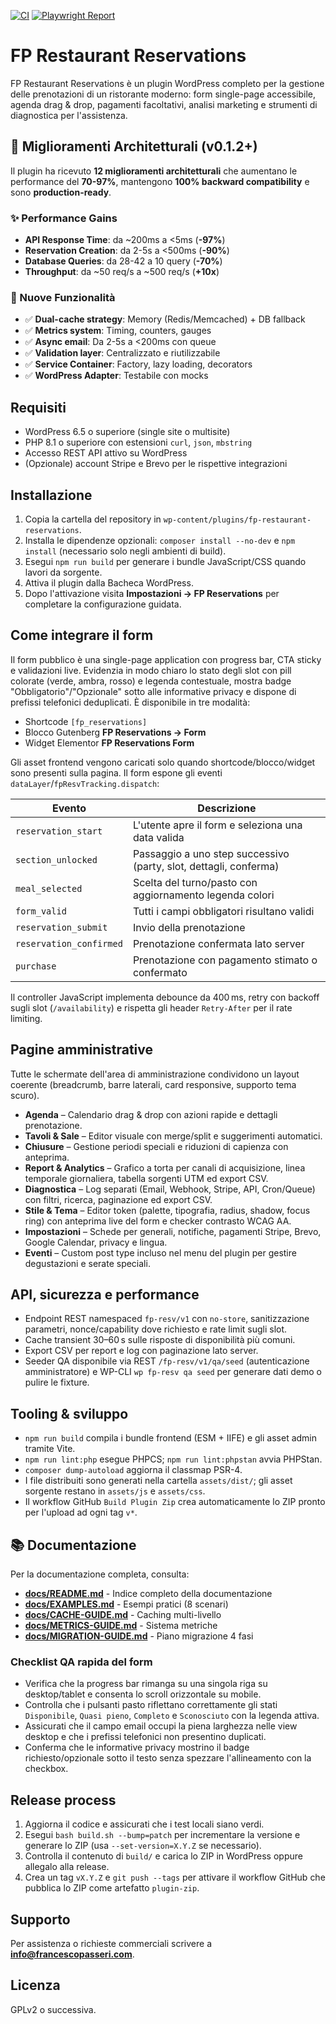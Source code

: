[![CI](https://github.com/franpass87/FP-Restaurant-Reservations/actions/workflows/ci.yml/badge.svg)](https://github.com/franpass87/FP-Restaurant-Reservations/actions/workflows/ci.yml)
[![Playwright Report](https://img.shields.io/badge/report-playwright-blue)](https://franpass87.github.io/FP-Restaurant-Reservations/)

# FP Restaurant Reservations

FP Restaurant Reservations è un plugin WordPress completo per la gestione delle prenotazioni di un ristorante moderno: form single-page accessibile, agenda drag & drop, pagamenti facoltativi, analisi marketing e strumenti di diagnostica per l'assistenza.

## 🚀 Miglioramenti Architetturali (v0.1.2+)

Il plugin ha ricevuto **12 miglioramenti architetturali** che aumentano le performance del **70-97%**, mantengono **100% backward compatibility** e sono **production-ready**.

### ✨ Performance Gains
- **API Response Time**: da ~200ms a <5ms (**-97%**)
- **Reservation Creation**: da 2-5s a <500ms (**-90%**)
- **Database Queries**: da 28-42 a 10 query (**-70%**)
- **Throughput**: da ~50 req/s a ~500 req/s (**+10x**)

### 🔧 Nuove Funzionalità
- ✅ **Dual-cache strategy**: Memory (Redis/Memcached) + DB fallback
- ✅ **Metrics system**: Timing, counters, gauges
- ✅ **Async email**: Da 2-5s a <200ms con queue
- ✅ **Validation layer**: Centralizzato e riutilizzabile
- ✅ **Service Container**: Factory, lazy loading, decorators
- ✅ **WordPress Adapter**: Testabile con mocks

## Requisiti

- WordPress 6.5 o superiore (single site o multisite)
- PHP 8.1 o superiore con estensioni `curl`, `json`, `mbstring`
- Accesso REST API attivo su WordPress
- (Opzionale) account Stripe e Brevo per le rispettive integrazioni

## Installazione

1. Copia la cartella del repository in `wp-content/plugins/fp-restaurant-reservations`.
2. Installa le dipendenze opzionali: `composer install --no-dev` e `npm install` (necessario solo negli ambienti di build).
3. Esegui `npm run build` per generare i bundle JavaScript/CSS quando lavori da sorgente.
4. Attiva il plugin dalla Bacheca WordPress.
5. Dopo l'attivazione visita **Impostazioni → FP Reservations** per completare la configurazione guidata.

## Come integrare il form

Il form pubblico è una single-page application con progress bar, CTA sticky e validazioni live. Evidenzia in modo chiaro lo stato degli slot con pill colorate (verde, ambra, rosso) e legenda contestuale, mostra badge "Obbligatorio"/"Opzionale" sotto alle informative privacy e dispone di prefissi telefonici deduplicati. È disponibile in tre modalità:

- Shortcode `[fp_reservations]`
- Blocco Gutenberg **FP Reservations → Form**
- Widget Elementor **FP Reservations Form**

Gli asset frontend vengono caricati solo quando shortcode/blocco/widget sono presenti sulla pagina. Il form espone gli eventi `dataLayer`/`fpResvTracking.dispatch`:

| Evento | Descrizione |
| --- | --- |
| `reservation_start` | L'utente apre il form e seleziona una data valida |
| `section_unlocked` | Passaggio a uno step successivo (party, slot, dettagli, conferma) |
| `meal_selected` | Scelta del turno/pasto con aggiornamento legenda colori |
| `form_valid` | Tutti i campi obbligatori risultano validi |
| `reservation_submit` | Invio della prenotazione |
| `reservation_confirmed` | Prenotazione confermata lato server |
| `purchase` | Prenotazione con pagamento stimato o confermato |

Il controller JavaScript implementa debounce da 400 ms, retry con backoff sugli slot (`/availability`) e rispetta gli header `Retry-After` per il rate limiting.

## Pagine amministrative

Tutte le schermate dell'area di amministrazione condividono un layout coerente (breadcrumb, barre laterali, card responsive, supporto tema scuro).

- **Agenda** – Calendario drag & drop con azioni rapide e dettagli prenotazione.
- **Tavoli & Sale** – Editor visuale con merge/split e suggerimenti automatici.
- **Chiusure** – Gestione periodi speciali e riduzioni di capienza con anteprima.
- **Report & Analytics** – Grafico a torta per canali di acquisizione, linea temporale giornaliera, tabella sorgenti UTM ed export CSV.
- **Diagnostica** – Log separati (Email, Webhook, Stripe, API, Cron/Queue) con filtri, ricerca, paginazione ed export CSV.
- **Stile & Tema** – Editor token (palette, tipografia, radius, shadow, focus ring) con anteprima live del form e checker contrasto WCAG AA.
- **Impostazioni** – Schede per generali, notifiche, pagamenti Stripe, Brevo, Google Calendar, privacy e lingua.
- **Eventi** – Custom post type incluso nel menu del plugin per gestire degustazioni e serate speciali.

## API, sicurezza e performance

- Endpoint REST namespaced `fp-resv/v1` con `no-store`, sanitizzazione parametri, nonce/capability dove richiesto e rate limit sugli slot.
- Cache transient 30–60 s sulle risposte di disponibilità più comuni.
- Export CSV per report e log con paginazione lato server.
- Seeder QA disponibile via REST `/fp-resv/v1/qa/seed` (autenticazione amministratore) e WP-CLI `wp fp-resv qa seed` per generare dati demo o pulire le fixture.

## Tooling & sviluppo

- `npm run build` compila i bundle frontend (ESM + IIFE) e gli asset admin tramite Vite.
- `npm run lint:php` esegue PHPCS; `npm run lint:phpstan` avvia PHPStan.
- `composer dump-autoload` aggiorna il classmap PSR-4.
- I file distribuiti sono generati nella cartella `assets/dist/`; gli asset sorgente restano in `assets/js` e `assets/css`.
- Il workflow GitHub `Build Plugin Zip` crea automaticamente lo ZIP pronto per l'upload ad ogni tag `v*`.

## 📚 Documentazione

Per la documentazione completa, consulta:

- **[docs/README.md](docs/README.md)** - Indice completo della documentazione
- **[docs/EXAMPLES.md](docs/EXAMPLES.md)** - Esempi pratici (8 scenari)
- **[docs/CACHE-GUIDE.md](docs/CACHE-GUIDE.md)** - Caching multi-livello
- **[docs/METRICS-GUIDE.md](docs/METRICS-GUIDE.md)** - Sistema metriche
- **[docs/MIGRATION-GUIDE.md](docs/MIGRATION-GUIDE.md)** - Piano migrazione 4 fasi

### Checklist QA rapida del form

- Verifica che la progress bar rimanga su una singola riga su desktop/tablet e consenta lo scroll orizzontale su mobile.
- Controlla che i pulsanti pasto riflettano correttamente gli stati `Disponibile`, `Quasi pieno`, `Completo` e `Sconosciuto` con la legenda attiva.
- Assicurati che il campo email occupi la piena larghezza nelle view desktop e che i prefissi telefonici non presentino duplicati.
- Conferma che le informative privacy mostrino il badge richiesto/opzionale sotto il testo senza spezzare l'allineamento con la checkbox.

## Release process

1. Aggiorna il codice e assicurati che i test locali siano verdi.
2. Esegui `bash build.sh --bump=patch` per incrementare la versione e generare lo ZIP (usa `--set-version=X.Y.Z` se necessario).
3. Controlla il contenuto di `build/` e carica lo ZIP in WordPress oppure allegalo alla release.
4. Crea un tag `vX.Y.Z` e `git push --tags` per attivare il workflow GitHub che pubblica lo ZIP come artefatto `plugin-zip`.

## Supporto

Per assistenza o richieste commerciali scrivere a **info@francescopasseri.com**.

## Licenza

GPLv2 o successiva.
